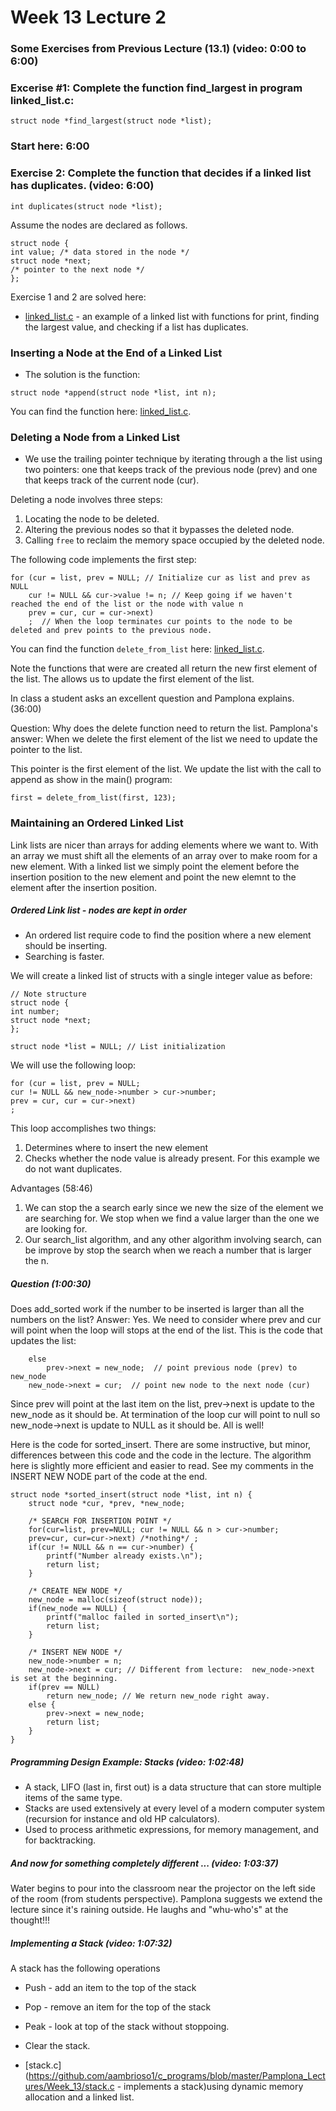# Week 13 Lecture 2


### Some Exercises from Previous Lecture (13.1) (video: 0:00 to 6:00)


### Excerise #1: Complete the function find_largest in program linked_list.c:

```
struct node *find_largest(struct node *list); 
```



### Start here:  6:00

### Exercise 2:  Complete the function that decides if a linked list has duplicates. (video:  6:00)


```
int duplicates(struct node *list);
```
Assume the nodes are declared as follows.

```
struct node {
int value; /* data stored in the node */
struct node *next; 
/* pointer to the next node */
};
```

Exercise 1 and 2 are solved here:
* [linked_list.c](https://github.com/aambrioso1/c_programs/blob/master/Pamplona_Lectures/Week_13/linked_list.c) - an example of a linked list with functions for print, finding the largest value, and checking if a list has duplicates.

### Inserting a Node at the End of a Linked List

* The solution is the function: 
```
struct node *append(struct node *list, int n); 
```

You can find the function here: [linked_list.c](https://github.com/aambrioso1/c_programs/blob/master/Pamplona_Lectures/Week_13/linked_list.c).


### Deleting a Node from a Linked List

* We use the trailing pointer technique by iterating through a the list using two pointers: one that keeps track of the previous node (prev) and one that keeps track of the current node (cur). 

Deleting a node involves three steps:
1. Locating the node to be deleted.
2. Altering the previous nodes so that it bypasses the deleted node.
3. Calling ```free``` to reclaim the memory space occupied by the deleted node.

The following code implements the first step:

```
for (cur = list, prev = NULL; // Initialize cur as list and prev as NULL
	cur != NULL && cur->value != n; // Keep going if we haven't reached the end of the list or the node with value n
	prev = cur, cur = cur->next)
	;  // When the loop terminates cur points to the node to be deleted and prev points to the previous node.
```

You can find the function ```delete_from_list``` here: [linked_list.c](https://github.com/aambrioso1/c_programs/blob/master/Pamplona_Lectures/Week_13/linked_list.c).


Note the functions that were are created all return the new first element of the list.   The allows us to update the first element of the list.

In class a student asks an excellent question and Pamplona explains. (36:00) 

Question:  Why does the delete function need to return the list.
Pamplona's answer:  When we delete the first element of the list we need to update the pointer to the list.   

This pointer is the first element of the list.    We update the list with the call to append as show in the main() program:

```
first = delete_from_list(first, 123);
```


### Maintaining an Ordered Linked List
Link lists are nicer than arrays for adding elements where we want to.    With an array we must shift all the elements of an array over to make room for a new element.    With a linked list we simply point the element before the insertion position to the new element and point the new elemnt to the element after the insertion position.

##### Ordered Link list - nodes are kept in order
* An ordered list require code to find the position where a new element should be inserting.   
* Searching is faster.

We will create a linked list of structs with a single integer value as before:

```
// Note structure
struct node {
int number;
struct node *next;
};

struct node *list = NULL; // List initialization
```

We will use the following loop:

```
for (cur = list, prev = NULL;
cur != NULL && new_node->number > cur->number;
prev = cur, cur = cur->next)
;
```

This loop accomplishes two things:
1.  Determines where to insert the new element
2.  Checks whether the node value is already present.   For this example we do not want duplicates.


Advantages (58:46)
1.  We can stop the a search early since we new the size of the element we are searching for.    We stop when we find a value larger than the one we are looking for. 
2.  Our search_list algorithm, and any other algorithm involving search, can be improve by stop the search when we reach a number that is larger the n.

##### Question (1:00:30)
Does add_sorted work if the number to be inserted is larger than all the numbers on the list?
Answer:  Yes.  We need to consider where prev and cur will point when the loop will stops at the end of the list. This is the code that updates the list:

```
	else
		prev->next = new_node;  // point previous node (prev) to new_node
	new_node->next = cur;  // point new node to the next node (cur)
```

Since prev will point at the last item on the list, prev->next is update to the new_node as it should be.  At termination of the loop cur will point to null so new_node->next is update to NULL as it should be.  All is well! 


Here is the code for sorted_insert.   There are some instructive, but minor, differences between this code and the code in the lecture.   The algorithm here is slightly more efficient and easier to read.   See my comments in the INSERT NEW NODE part of the code at the end.

```
struct node *sorted_insert(struct node *list, int n) {
	struct node *cur, *prev, *new_node;
	
	/* SEARCH FOR INSERTION POINT */
	for(cur=list, prev=NULL; cur != NULL && n > cur->number;
	prev=cur, cur=cur->next) /*nothing*/ ;
	if(cur != NULL && n == cur->number) {
		printf("Number already exists.\n");
		return list;
	}
	
	/* CREATE NEW NODE */
	new_node = malloc(sizeof(struct node));
	if(new_node == NULL) {
		printf("malloc failed in sorted_insert\n");
		return list;
	}
	
	/* INSERT NEW NODE */
	new_node->number = n;
	new_node->next = cur; // Different from lecture:  new_node->next is set at the beginning.
	if(prev == NULL)
		return new_node; // We return new_node right away.
	else {
		prev->next = new_node;
		return list;
	}
}
```

##### Programming Design Example:  Stacks (video: 1:02:48)

* A stack, LIFO (last in, first out) is a data structure that can store multiple items of the same type.
* Stacks are used extensively at every level of a modern computer system (recursion for instance and old HP calculators).
*  Used to process arithmetic expressions, for memory management, and for backtracking.

##### And now for something completely different ... (video: 1:03:37)

Water begins to pour into the classroom near the projector on the left side of the room (from students perspective).  Pamplona suggests we extend the lecture since it's raining outside.  He laughs and "whu-who's" at the thought!!! 

##### Implementing a Stack (video: 1:07:32)

A stack has the following operations
* Push - add an item to the top of the stack
* Pop - remove an item for the top of the stack
* Peak - look at top of the stack without stoppoing.
* Clear the stack.

* [stack.c](https://github.com/aambrioso1/c_programs/blob/master/Pamplona_Lectures/Week_13/stack.c - implements a stack)using dynamic memory allocation and a linked list.

